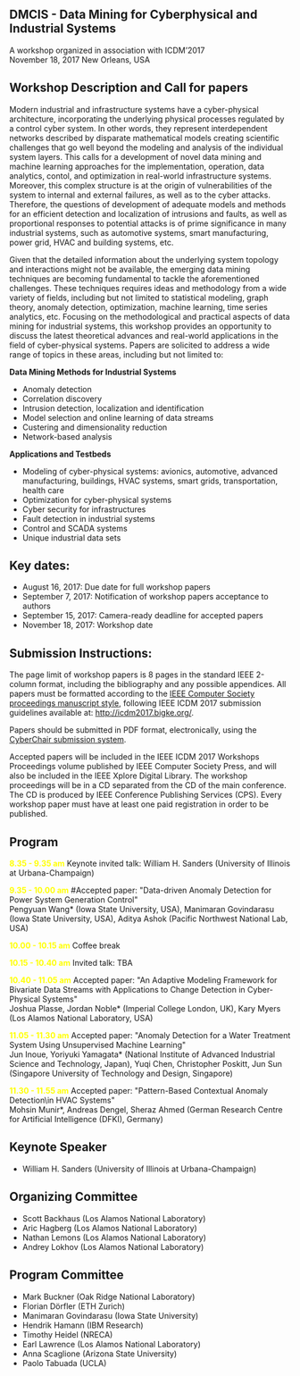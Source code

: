 ## DMCIS - Data Mining for Cyberphysical and Industrial Systems

A workshop organized in association with ICDM’2017 <br>
November 18, 2017 New Orleans, USA

## Workshop Description and Call for papers

Modern industrial and infrastructure systems have a cyber-physical architecture, incorporating the underlying physical processes regulated by a control cyber system. In other words, they represent interdependent networks described by disparate mathematical models creating scientific challenges that go well beyond the modeling and analysis of the individual system layers. This calls for a development of novel data mining and machine learning approaches for the implementation, operation, data analytics, contol, and optimization in real-world infrastructure systems. Moreover, this complex structure is at the origin of vulnerabilities of the system to internal and external failures, as well as to the cyber attacks. Therefore, the questions of development of adequate models and methods for an efficient detection and localization of intrusions and faults, as well as proportional responses to potential attacks is of prime significance in many industrial systems, such as automotive systems, smart manufacturing, power grid, HVAC and building systems, etc.

Given that the detailed information about the underlying system topology and interactions might not be available, the emerging data mining techniques are becoming fundamental to tackle the aforementioned challenges. These techniques requires ideas and methodology from a wide variety of fields, including but not limited to statistical modeling, graph theory, anomaly detection, optimization, machine learning, time series analytics, etc. Focusing on the methodological and practical aspects of data mining for industrial systems, this workshop provides an opportunity to discuss the latest theoretical advances and real-world applications in the field of cyber-physical systems. Papers are solicited to address a wide range of topics in these areas, including but not limited to:

**Data Mining Methods for Industrial Systems**
- Anomaly detection
- Correlation discovery
- Intrusion detection, localization and identification
- Model selection and online learning of data streams
- Custering and dimensionality reduction
- Network-based analysis

**Applications and Testbeds**
- Modeling of cyber-physical systems: avionics, automotive, advanced manufacturing, buildings, HVAC systems, smart grids, transportation, health care
- Optimization for cyber-physical systems
- Cyber security for infrastructures
- Fault detection in industrial systems
- Control and SCADA systems
- Unique industrial data sets

## Key dates:

- August 16, 2017: Due date for full workshop papers
- September 7, 2017:  Notification of workshop papers acceptance to authors
- September 15, 2017:  Camera-ready deadline for accepted papers
- November 18, 2017:  Workshop date

## Submission Instructions:

The page limit of workshop papers is 8 pages in the standard IEEE 2-column format, including the bibliography and any possible appendices. All papers must be formatted according to the <a href="http://www.ieee.org/conferences_events/conferences/publishing/templates.html">IEEE Computer Society proceedings manuscript style</a>, following IEEE ICDM 2017 submission guidelines available at: <a href="http://icdm2017.bigke.org/">http://icdm2017.bigke.org/</a>.

Papers should be submitted in PDF format, electronically, using the <a href="https://wi-lab.com/cyberchair/2017/icdm17/scripts/submit.php?subarea=SP23&undisplay_detail=1&wh=/cyberchair/2017/icdm17/scripts/ws_submit.php">CyberChair submission system</a>.

Accepted papers will be included in the IEEE ICDM 2017 Workshops Proceedings volume published by IEEE Computer Society Press, and will also be included in the IEEE Xplore Digital Library. The workshop proceedings will be in a CD separated from the CD of the main conference. The CD is produced by IEEE Conference Publishing Services (CPS). Every workshop paper must have at least one paid registration in order to be published.

## Program

**<span style="color:#FFFF00">8.35 - 9.35 am</span>** Keynote invited talk: William H. Sanders (University of Illinois at Urbana-Champaign)

**<span style="color:#FFFF00">9.35 - 10.00 am</span>** #Accepted paper: "Data-driven Anomaly Detection for Power System Generation Control"<br>
Pengyuan Wang* (Iowa State University, USA), Manimaran Govindarasu (Iowa State University, USA), Aditya Ashok (Pacific Northwest National Lab, USA)

**<span style="color:#FFFF00">10.00 - 10.15 am</span>** Coffee break

**<span style="color:#FFFF00">10.15 - 10.40 am</span>** Invited talk: TBA

**<span style="color:#FFFF00">10.40 - 11.05 am</span>** Accepted paper: "An Adaptive Modeling Framework for Bivariate Data Streams with Applications to Change Detection in Cyber-Physical Systems"<br>
Joshua Plasse, Jordan Noble* (Imperial College London, UK), Kary Myers (Los Alamos National Laboratory, USA)

**<span style="color:#FFFF00">11.05 - 11.30 am</span>** Accepted paper: "Anomaly Detection for a Water Treatment System Using Unsupervised Machine Learning"<br>
Jun Inoue, Yoriyuki Yamagata* (National Institute of Advanced Industrial Science and Technology, Japan), Yuqi Chen, Christopher Poskitt, Jun Sun (Singapore University of Technology and Design, Singapore)

**<span style="color:#FFFF00">11.30 - 11.55 am</span>** Accepted paper: "Pattern-Based Contextual Anomaly Detection\in HVAC Systems"<br>
Mohsin Munir*, Andreas Dengel, Sheraz Ahmed (German Research Centre for Artificial Intelligence (DFKI), Germany)


## Keynote Speaker

- William H. Sanders (University of Illinois at Urbana-Champaign)

## Organizing Committee

- Scott Backhaus (Los Alamos National Laboratory)
- Aric Hagberg (Los Alamos National Laboratory)
- Nathan Lemons (Los Alamos National Laboratory)
- Andrey Lokhov (Los Alamos National Laboratory)

## Program Committee

- Mark Buckner (Oak Ridge National Laboratory)
- Florian Dörfler (ETH Zurich)
- Manimaran Govindarasu (Iowa State University)
- Hendrik Hamann (IBM Research)
- Timothy Heidel (NRECA)
- Earl Lawrence (Los Alamos National Laboratory)
- Anna Scaglione (Arizona State University)
- Paolo Tabuada (UCLA)

